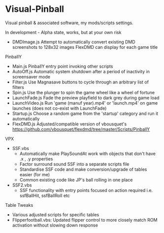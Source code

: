 # Visual-Pinball
Visual pinball & associated software, my mods/scripts settings.

In development - Alpha state, works, but at your own risk
  - DMDImage.js     Attempt to automatically convert existing DMD screenshots to 128x32 images FlexDMD can display for each game title


PinballY
  - Main.js         PinballY entry point invoking other scripts
  - AutoOff.js      Automatic system shutdown after a period of inactivity in screensaver mode
  - Filter.js       Use Magnasave buttons to cycle through an arbitrary list of filters
  - Spin.js         Use the plunger to spin the game wheel like a wheel of fortune
  - LaunchFade.js   Fade the preview playfield to dark grey during game load
  - LaunchVideo.js  Run 'game (manuf year).mp4' or 'launch.mp4' on game launches (does not co-exist with LaunchFade)
  - Startup.js      Choose a random game from the 'startup' category and run it automatically
  - FlexDMD.js      Adjusted/compatible version of vbousquet's https://github.com/vbousquet/flexdmd/tree/master/Scripts/PinballY


VPX
  - SSF.vbs
    - Automatically make PlaySoundAt work with objects that don't have .x , .y properties
    - Factor surround sound SSF into a separate scripts file
    - Standardise SSF code and make conversion/upgrade of tables easier (for me) 
    - Common existing code like JP's ball rolling in one place  
  - SSF2.vbs
    - SSF functionality with entry points focused on action required i.e. ssfBallHit, ssfBallRoll etc

Table Tweaks
  - Various adjusted scripts for specific tables
  - Flipperfootball.vbs: Updated flipper control to more closely match ROM activation without slowing down response
